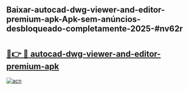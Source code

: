 ## Baixar-autocad-dwg-viewer-and-editor-premium-apk-Apk-sem-anúncios-desbloqueado-completamente-2025-#nv62r

# <h2><a href="https://ainizakaria.my?title=autocad-dwg-viewer-and-editor-premium-apk&ref=22M">🔗👉 🔴 autocad-dwg-viewer-and-editor-premium-apk</a></h2>

[![acn](https://github.com/user-attachments/assets/0f9c940e-d8b0-45ae-aac7-cd30a18b3e1c)](https://ainizakaria.my?title=autocad-dwg-viewer-and-editor-premium-apk&ref=22M)

